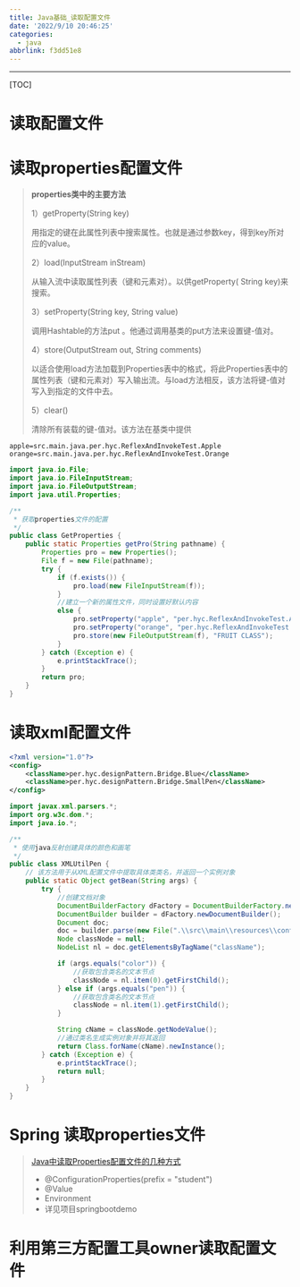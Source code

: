 ```yaml
---
title: Java基础_读取配置文件
date: '2022/9/10 20:46:25'
categories:
  - java
abbrlink: f3dd51e8
---
```


---

[TOC]


#  读取配置文件

# 读取properties配置文件

> **properties类中的主要方法**
>
> 1）getProperty(String key)
>
> 用指定的键在此属性列表中搜索属性。也就是通过参数key，得到key所对应的value。
>
> 2）load(InputStream inStream)
>
> 从输入流中读取属性列表（键和元素对）。以供getProperty( String key)来搜索。
>
> 3）setProperty(String key, String value)
>
> 调用Hashtable的方法put 。他通过调用基类的put方法来设置键-值对。
>
> 4）store(OutputStream out, String comments)
>
> 以适合使用load方法加载到Properties表中的格式，将此Properties表中的属性列表（键和元素对）写入输出流。与load方法相反，该方法将键-值对写入到指定的文件中去。
>
> 5）clear()
>
> 清除所有装载的键-值对。该方法在基类中提供

```properties
apple=src.main.java.per.hyc.ReflexAndInvokeTest.Apple
orange=src.main.java.per.hyc.ReflexAndInvokeTest.Orange
```

```java
import java.io.File;
import java.io.FileInputStream;
import java.io.FileOutputStream;
import java.util.Properties;

/**
 * 获取properties文件的配置
 */
public class GetProperties {
    public static Properties getPro(String pathname) {
        Properties pro = new Properties();
        File f = new File(pathname);
        try {
            if (f.exists()) {
                pro.load(new FileInputStream(f));
            }
            //建立一个新的属性文件，同时设置好默认内容
            else {
                pro.setProperty("apple", "per.hyc.ReflexAndInvokeTest.Apple");
                pro.setProperty("orange", "per.hyc.ReflexAndInvokeTest.Orange");
                pro.store(new FileOutputStream(f), "FRUIT CLASS");
            }
        } catch (Exception e) {
            e.printStackTrace();
        }
        return pro;
    }
}
```



# 读取xml配置文件

```xml
<?xml version="1.0"?>
<config>
    <className>per.hyc.designPattern.Bridge.Blue</className>
    <className>per.hyc.designPattern.Bridge.SmallPen</className>
</config>
```

```java
import javax.xml.parsers.*;
import org.w3c.dom.*;
import java.io.*;

/**
 * 使用java反射创建具体的颜色和画笔
 */
public class XMLUtilPen {
    // 该方法用于从XML配置文件中提取具体类类名，并返回一个实例对象
    public static Object getBean(String args) {
        try {
            //创建文档对象
            DocumentBuilderFactory dFactory = DocumentBuilderFactory.newInstance();
            DocumentBuilder builder = dFactory.newDocumentBuilder();
            Document doc;
            doc = builder.parse(new File(".\\src\\main\\resources\\configPen.xml"));
            Node classNode = null;
            NodeList nl = doc.getElementsByTagName("className");

            if (args.equals("color")) {
                //获取包含类名的文本节点
                classNode = nl.item(0).getFirstChild();
            } else if (args.equals("pen")) {
                //获取包含类名的文本节点
                classNode = nl.item(1).getFirstChild();
            }

            String cName = classNode.getNodeValue();
            //通过类名生成实例对象并将其返回
            return Class.forName(cName).newInstance();
        } catch (Exception e) {
            e.printStackTrace();
            return null;
        }
    }
}
```



# Spring 读取properties文件

> [Java中读取Properties配置文件的几种方式](https://www.jianshu.com/p/d4099f7a29b4)
>
> * @ConfigurationProperties(prefix = "student")
> * @Value
> * Environment
> * 详见项目springbootdemo



# 利用第三方配置工具owner读取配置文件



